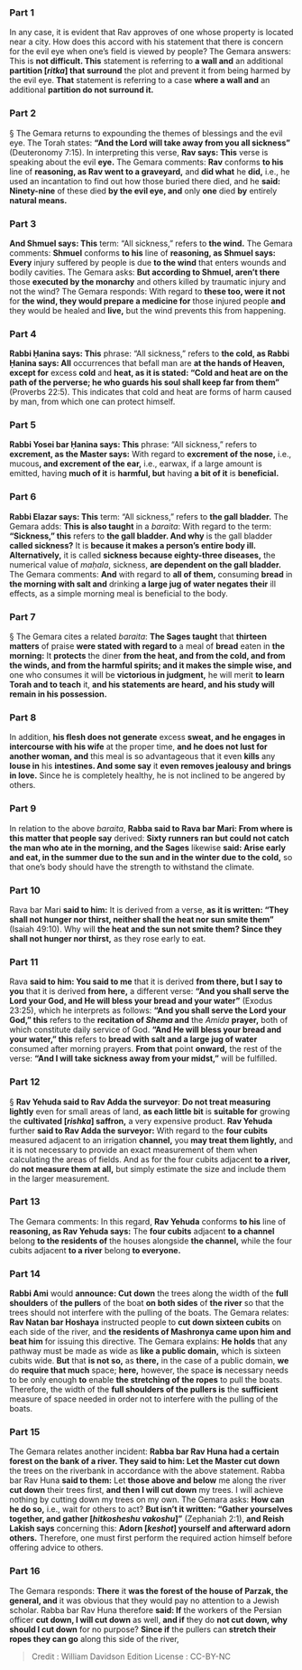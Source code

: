 
### Part 1
In any case, it is evident that Rav approves of one whose property is located near a city. How does this accord with his statement that there is concern for the evil eye when one’s field is viewed by people? The Gemara answers: This is <b>not difficult. This</b> statement is referring to <b>a wall and</b> an additional <b>partition [<i>ritka</i>] that surround</b> the plot and prevent it from being harmed by the evil eye. <b>That</b> statement is referring to a case <b>where a wall and</b> an additional <b>partition do not surround it.</b>

### Part 2
§ The Gemara returns to expounding the themes of blessings and the evil eye. The Torah states: <b>“And the Lord will take away from you all sickness”</b> (Deuteronomy 7:15). In interpreting this verse, <b>Rav says: This</b> verse is speaking about the evil <b>eye.</b> The Gemara comments: <b>Rav</b> conforms <b>to his</b> line of <b>reasoning, as Rav went to a graveyard,</b> and <b>did what</b> he <b>did,</b> i.e., he used an incantation to find out how those buried there died, and he <b>said: Ninety-nine</b> of these died <b>by the evil eye, and</b> only <b>one</b> died <b>by</b> entirely <b>natural means.</b>

### Part 3
<b>And Shmuel says: This</b> term: “All sickness,” refers to <b>the wind.</b> The Gemara comments: <b>Shmuel</b> conforms <b>to his</b> line of <b>reasoning, as Shmuel says: Every</b> injury suffered by people is due <b>to the wind</b> that enters wounds and bodily cavities. The Gemara asks: <b>But according to Shmuel, aren’t there</b> those <b>executed by the monarchy</b> and others killed by traumatic injury and not the wind? The Gemara responds: With regard to <b>these too, were it not</b> for <b>the wind, they would prepare a medicine for</b> those injured people <b>and</b> they would be healed and <b>live,</b> but the wind prevents this from happening.

### Part 4
<b>Rabbi Ḥanina says: This</b> phrase: “All sickness,” refers to <b>the cold, as Rabbi Ḥanina says: All</b> occurrences that befall man are <b>at the hands of Heaven, except for</b> excess <b>cold</b> and <b>heat, as it is stated: “Cold and heat are on the path of the perverse; he who guards his soul shall keep far from them”</b> (Proverbs 22:5). This indicates that cold and heat are forms of harm caused by man, from which one can protect himself.

### Part 5
<b>Rabbi Yosei bar Ḥanina says: This</b> phrase: “All sickness,” refers to <b>excrement, as the Master says:</b> With regard to <b>excrement of the nose,</b> i.e., mucous<b>, and excrement of the ear,</b> i.e., earwax, if a large amount is emitted, having <b>much of it</b> is <b>harmful, but</b> having <b>a bit of it</b> is <b>beneficial.</b>

### Part 6
<b>Rabbi Elazar says: This</b> term: “All sickness,” refers to <b>the gall bladder.</b> The Gemara adds: <b>This is also taught</b> in a <i>baraita</i>: With regard to the term: <b>“Sickness,” this</b> refers to <b>the gall bladder. And why</b> is the gall bladder <b>called sickness?</b> It is <b>because it makes a person’s entire body ill. Alternatively,</b> it is called <b>sickness because eighty-three diseases,</b> the numerical value of <i>maḥala</i>, sickness, <b>are dependent on the gall bladder.</b> The Gemara comments: <b>And</b> with regard to <b>all of them,</b> consuming <b>bread</b> in <b>the morning with salt and</b> drinking <b>a large jug of water negates their</b> ill effects, as a simple morning meal is beneficial to the body.

### Part 7
§ The Gemara cites a related <i>baraita</i>: <b>The Sages taught</b> that <b>thirteen matters</b> of praise <b>were stated with regard to</b> a meal of <b>bread</b> eaten in <b>the morning:</b> It <b>protects</b> the diner <b>from the heat, and from the cold, and from the winds, and from the harmful spirits; and it makes the simple wise, and</b> one who consumes it will be <b>victorious in judgment,</b> he will merit <b>to learn Torah and to teach</b> it, <b>and his statements are heard, and his study will remain in his possession.</b>

### Part 8
In addition, <b>his flesh does not generate</b> excess <b>sweat, and he engages in intercourse with his wife</b> at the proper time, <b>and he does not lust for another woman, and</b> this meal is so advantageous that it even <b>kills</b> any <b>louse in</b> his <b>intestines. And some say</b> it <b>even removes jealousy and brings in love.</b> Since he is completely healthy, he is not inclined to be angered by others.

### Part 9
In relation to the above <i>baraita</i>, <b>Rabba said to Rava bar Mari: From where is this matter that people say</b> derived: <b>Sixty runners ran but could not catch the man who ate in the morning, and the Sages</b> likewise <b>said: Arise early and eat, in the summer due to the sun and in the winter due to the cold,</b> so that one’s body should have the strength to withstand the climate.

### Part 10
Rava bar Mari <b>said to him:</b> It is derived from a verse, <b>as it is written: “They shall not hunger nor thirst, neither shall the heat nor sun smite them”</b> (Isaiah 49:10). Why will <b>the heat and the sun not smite them? Since they shall not hunger nor thirst,</b> as they rose early to eat.

### Part 11
Rava <b>said to him: You said to me</b> that it is derived <b>from there, but I say to you</b> that it is derived <b>from here,</b> a different verse: <b>“And you shall serve the Lord your God, and He will bless your bread and your water”</b> (Exodus 23:25), which he interprets as follows: <b>“And you shall serve the Lord your God,” this</b> refers to the <b>recitation of <i>Shema</i> and</b> the <i>Amida</i> <b>prayer,</b> both of which constitute daily service of God. <b>“And He will bless your bread and your water,” this</b> refers to <b>bread with salt and a large jug of water</b> consumed after morning prayers. <b>From that</b> point <b>onward,</b> the rest of the verse: <b>“And I will take sickness away from your midst,”</b> will be fulfilled.

### Part 12
§ <b>Rav Yehuda said to Rav Adda the surveyor</b>: <b>Do not treat measuring lightly</b> even for small areas of land, <b>as each little bit</b> is <b>suitable for</b> growing the <b>cultivated [<i>rishka</i>] saffron,</b> a very expensive product. <b>Rav Yehuda</b> further <b>said to Rav Adda the surveyor:</b> With regard to the <b>four cubits</b> measured adjacent to an irrigation <b>channel,</b> you <b>may treat them lightly,</b> and it is not necessary to provide an exact measurement of them when calculating the areas of fields. And as for the four cubits adjacent <b>to a river,</b> do <b>not measure them at all,</b> but simply estimate the size and include them in the larger measurement.

### Part 13
The Gemara comments: In this regard, <b>Rav Yehuda</b> conforms <b>to his</b> line of <b>reasoning, as Rav Yehuda says:</b> The <b>four cubits</b> adjacent <b>to a channel</b> belong <b>to the residents of</b> the houses alongside <b>the channel,</b> while the four cubits adjacent <b>to a river</b> belong <b>to everyone.</b>

### Part 14
<b>Rabbi Ami</b> would <b>announce: Cut down</b> the trees along the width of the <b>full shoulders</b> of <b>the pullers</b> of the boat <b>on both sides</b> of <b>the river</b> so that the trees should not interfere with the pulling of the boats. The Gemara relates: <b>Rav Natan bar Hoshaya</b> instructed people to <b>cut down sixteen cubits</b> on each side of the river, and <b>the residents of Mashronya came upon him and beat him</b> for issuing this directive. The Gemara explains: <b>He holds</b> that any pathway must be made as wide as <b>like a public domain,</b> which is sixteen cubits wide. <b>But</b> that <b>is not so,</b> as <b>there,</b> in the case of a public domain, <b>we</b> do <b>require that much</b> space; <b>here,</b> however, the space <b>is</b> necessary needs to be only enough <b>to</b> enable <b>the stretching of the ropes</b> to pull the boats. Therefore, the width of the <b>full shoulders of the pullers is</b> the <b>sufficient</b> measure of space needed in order not to interfere with the pulling of the boats.

### Part 15
The Gemara relates another incident: <b>Rabba bar Rav Huna had a certain forest on the bank of a river. They said to him: Let the Master cut down</b> the trees on the riverbank in accordance with the above statement. Rabba bar Rav Huna <b>said to them:</b> Let <b>those above and below</b> me along the river <b>cut down</b> their trees first, <b>and then I will cut down</b> my trees. I will achieve nothing by cutting down my trees on my own. The Gemara asks: <b>How can he do so,</b> i.e., wait for others to act? <b>But isn’t it written: “Gather yourselves together, and gather [<i>hitkosheshu vakoshu</i>]”</b> (Zephaniah 2:1), <b>and Reish Lakish says</b> concerning this: <b>Adorn [<i>keshot</i>] yourself and afterward adorn others.</b> Therefore, one must first perform the required action himself before offering advice to others.

### Part 16
The Gemara responds: <b>There</b> it <b>was the forest of the house of Parzak, the general, and</b> it was obvious that they would pay no attention to a Jewish scholar. Rabba bar Rav Huna therefore <b>said: If</b> the workers of the Persian officer <b>cut down, I will cut down</b> as well, <b>and if</b> they do <b>not cut down, why should I cut down</b> for no purpose? <b>Since if</b> the pullers can <b>stretch their ropes they can go</b> along this side of the river,

>Credit : William Davidson Edition
>License : CC-BY-NC